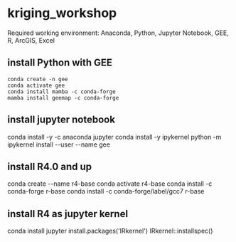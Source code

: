 # kriging_workshop
Required working environment: Anaconda, Python, Jupyter Notebook, GEE, R, ArcGIS, Excel

## install Python with GEE
```
conda create -n gee 
conda activate gee
conda install mamba -c conda-forge
mamba install geemap -c conda-forge
```

## install jupyter notebook
conda install -y -c anaconda jupyter
conda install -y ipykernel
python -m ipykernel install --user --name gee

## install R4.0 and up 
conda create --name r4-base
conda activate r4-base
conda install -c conda-forge r-base
conda install -c conda-forge/label/gcc7 r-base
## install R4 as jupyter kernel
conda install jupyter
install.packages('IRkernel')
IRkernel::installspec()

